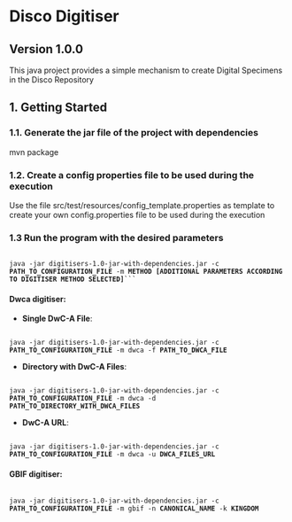 # Disco Digitiser #

## Version 1.0.0 ##

This java project provides a simple mechanism to create Digital Specimens in the Disco Repository

## 1. Getting Started

### 1.1. Generate the jar file of the project with dependencies
mvn package

### 1.2. Create a config properties file to be used during the execution
Use the file src/test/resources/config_template.properties as template to create your own config.properties file to be used during the execution

### 1.3 Run the program with the desired parameters
<pre><code>
java -jar digitisers-1.0-jar-with-dependencies.jar -c <b>PATH_TO_CONFIGURATION_FILE</b> -m <b>METHOD</b> <b>[ADDITIONAL PARAMETERS ACCORDING TO DIGITISER METHOD SELECTED]</b>```
</code></pre>

#### Dwca digitiser:
* **Single DwC-A File**: 
<pre><code>
java -jar digitisers-1.0-jar-with-dependencies.jar -c <b>PATH_TO_CONFIGURATION_FILE</b> -m dwca -f <b>PATH_TO_DWCA_FILE</b>
</code></pre> 

* **Directory with DwC-A Files**: 
<pre><code>
java -jar digitisers-1.0-jar-with-dependencies.jar -c <b>PATH_TO_CONFIGURATION_FILE</b> -m dwca -d <b>PATH_TO_DIRECTORY_WITH_DWCA_FILES</b>
</code></pre> 

* **DwC-A URL**: 
<pre><code>
java -jar digitisers-1.0-jar-with-dependencies.jar -c <b>PATH_TO_CONFIGURATION_FILE</b> -m dwca -u <b>DWCA_FILES_URL</b>
</code></pre>

 #### GBIF digitiser:
<pre><code>
java -jar digitisers-1.0-jar-with-dependencies.jar -c <b>PATH_TO_CONFIGURATION_FILE</b> -m gbif -n <b>CANONICAL_NAME</b> -k <b>KINGDOM</b>
</code></pre>